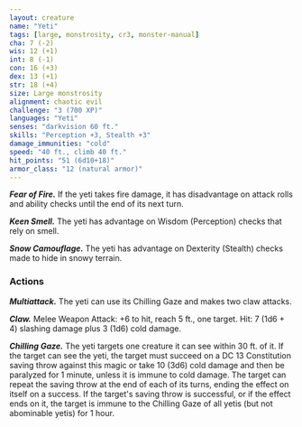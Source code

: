 ```yaml
---
layout: creature
name: "Yeti"
tags: [large, monstrosity, cr3, monster-manual]
cha: 7 (-2)
wis: 12 (+1)
int: 8 (-1)
con: 16 (+3)
dex: 13 (+1)
str: 18 (+4)
size: Large monstrosity
alignment: chaotic evil
challenge: "3 (700 XP)"
languages: "Yeti"
senses: "darkvision 60 ft."
skills: "Perception +3, Stealth +3"
damage_immunities: "cold"
speed: "40 ft., climb 40 ft."
hit_points: "51 (6d10+18)"
armor_class: "12 (natural armor)"
---
```


***Fear of Fire.*** If the yeti takes fire damage, it has disadvantage on attack rolls and ability checks until the end of its next turn.

***Keen Smell.*** The yeti has advantage on Wisdom (Perception) checks that rely on smell.

***Snow Camouflage.*** The yeti has advantage on Dexterity (Stealth) checks made to hide in snowy terrain.

### Actions

***Multiattack.*** The yeti can use its Chilling Gaze and makes two claw attacks.

***Claw.*** Melee Weapon Attack: +6 to hit, reach 5 ft., one target. Hit: 7 (1d6 + 4) slashing damage plus 3 (1d6) cold damage.

***Chilling Gaze.*** The yeti targets one creature it can see within 30 ft. of it. If the target can see the yeti, the target must succeed on a DC 13 Constitution saving throw against this magic or take 10 (3d6) cold damage and then be paralyzed for 1 minute, unless it is immune to cold damage. The target can repeat the saving throw at the end of each of its turns, ending the effect on itself on a success. If the target's saving throw is successful, or if the effect ends on it, the target is immune to the Chilling Gaze of all yetis (but not abominable yetis) for 1 hour.
